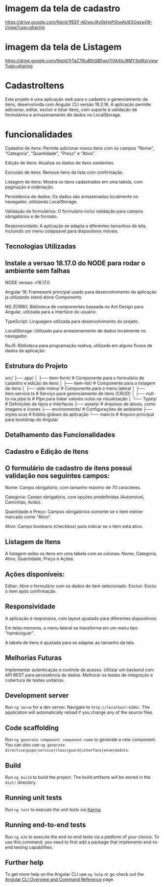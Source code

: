 


# Imagem da tela de cadastro
https://drive.google.com/file/d/1fEEF-ADweJ9y0kHsPGtwAU83Oqzw09-i/view?usp=sharing

# imagem da tela de Listagem
https://drive.google.com/file/d/1rTaZ7RiuBlhGB5wo7jVAXtjJ9MY3qtRz/view?usp=sharing

# CadastroItens

Este projeto é uma aplicação web para o cadastro e gerenciamento de itens, desenvolvida com Angular CLI versão 16.2.16. A aplicação permite adicionar, editar, excluir e listar itens, com suporte à validação de formulários e armazenamento de dados no LocalStorage.

# funcionalidades

Cadastro de itens: Permite adicionar novos itens com os campos "Nome", "Categoria", "Quantidade", "Preço" e "Ativo".

Edição de itens: Atualiza os dados de itens existentes.

Exclusão de itens: Remove itens da lista com confirmação.

Listagem de itens: Mostra os itens cadastrados em uma tabela, com paginação e ordenação.

Persistência de dados: Os dados são armazenados localmente no navegador, utilizando LocalStorage.

Validação de formulários: O formulário inclui validação para campos obrigatórios e de formato.

Responsividade: A aplicação se adapta a diferentes tamanhos de tela, incluindo um menu colapsável para dispositivos móveis.

## Tecnologias Utilizadas
## Instale a versao 18.17.0 do NODE para rodar o ambiente sem falhas

NODE versao: v18.17.0

Angular 16: Framework principal usado para desenvolvimento da aplicação ja utilizando stand alone Components.

NG ZORRO: Biblioteca de componentes baseada no Ant Design para Angular, utilizada para a interface do usuário.

TypeScript: Linguagem utilizada para desenvolvimento do projeto.

LocalStorage: Utilizado para armazenamento de dados localmente no navegador.

RxJS: Biblioteca para programação reativa, utilizada em alguns fluxos de dados da aplicação.

## Estrutura do Projeto

src/
├── app/
│   ├── item-form/               # Componente para o formulário de cadastro e edição de itens
│   ├── item-list/               # Componente para a listagem de itens
│   ├── side-menu/               # Componente para o menu lateral
│   ├── item.service.ts          # Serviço para gerenciamento de itens (CRUD)
│   ├── null-to-na.pipe.ts       # Pipe para tratar valores nulos na visualização
│   └── Types/                   # Definições de tipos e interfaces
├── assets/                      # Arquivos de ativos, como imagens e ícones
├── environments/                # Configurações de ambiente
├── styles.scss                  # Estilos globais da aplicação
└── main.ts                      # Arquivo principal para bootstrap do Angular

## Detalhamento das Funcionalidades

## Cadastro e Edição de Itens

## O formulário de cadastro de itens possui validação nos seguintes campos:

Nome: Campo obrigatório, com tamanho máximo de 70 caracteres.

Categoria: Campo obrigatório, com opções predefinidas (Automóvel, Caminhão, Avião).

Quantidade e Preço: Campos obrigatórios somente se o item estiver marcado como "Ativo".

Ativo: Campo booleano (checkbox) para indicar se o item está ativo.

## Listagem de Itens

A listagem exibe os itens em uma tabela com as colunas: Nome, Categoria, Ativo, Quantidade, Preço e Ações.

## Ações disponíveis:

Editar: Abre o formulário com os dados do item selecionado.
Excluir: Exclui o item após confirmação.

## Responsividade

A aplicação é responsiva, com layout ajustado para diferentes dispositivos:

Em telas menores, o menu lateral se transforma em um menu tipo "hambúrguer".

A tabela de itens é ajustada para se adaptar ao tamanho da tela.

## Melhorias Futuras
Implementar autenticação e controle de acesso.
Utilizar um backend com API REST para persistência de dados.
Melhorar os testes de integração e cobertura de testes unitários.

## Development server

Run `ng serve` for a dev server. Navigate to `http://localhost:4200/`. The application will automatically reload if you change any of the source files.

## Code scaffolding

Run `ng generate component component-name` to generate a new component. You can also use `ng generate directive|pipe|service|class|guard|interface|enum|module`.

## Build

Run `ng build` to build the project. The build artifacts will be stored in the `dist/` directory.

## Running unit tests

Run `ng test` to execute the unit tests via [Karma](https://karma-runner.github.io).

## Running end-to-end tests

Run `ng e2e` to execute the end-to-end tests via a platform of your choice. To use this command, you need to first add a package that implements end-to-end testing capabilities.

## Further help

To get more help on the Angular CLI use `ng help` or go check out the [Angular CLI Overview and Command Reference](https://angular.io/cli) page.
